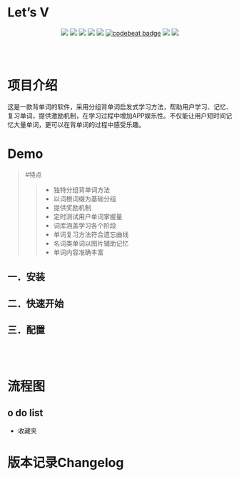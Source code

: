 # Let’s V

</p>

<p align="center">
<a href="https://travis-ci.org/onevcat/Kingfisher"><img src="https://img.shields.io/travis/onevcat/Kingfisher/master.svg"></a>
<a href="https://github.com/Carthage/Carthage/"><img src="https://img.shields.io/badge/Carthage-compatible-4BC51D.svg?style=flat"></a>
<a href="http://onevcat.github.io/Kingfisher/"><img src="https://img.shields.io/cocoapods/v/Kingfisher.svg?style=flat"></a>
<a href="https://raw.githubusercontent.com/onevcat/Kingfisher/master/LICENSE"><img src="https://img.shields.io/cocoapods/l/Kingfisher.svg?style=flat"></a>
<a href="http://onevcat.github.io/Kingfisher/"><img src="https://img.shields.io/cocoapods/p/Kingfisher.svg?style=flat"></a>
<a href="https://codebeat.co/projects/github-com-onevcat-kingfisher"><img alt="codebeat badge" src="https://codebeat.co/assets/svg/badges/A-398b39-669406e9e1b136187b91af587d4092b0160370f271f66a651f444b990c2730e9.svg" /></a>
<a href="#backers" alt="sponsors on Open Collective"><img src="https://opencollective.com/Kingfisher/backers/badge.svg" /></a>
<a href="#sponsors" alt="Sponsors on Open Collective"><img src="https://opencollective.com/Kingfisher/sponsors/badge.svg" /></a>
</p>
<br><br>

# 项目介绍
这是一款背单词的软件，采用分组背单词启发式学习方法，帮助用户学习、记忆、复习单词，提供激励机制，在学习过程中增加APP娱乐性。不仅能让用户短时间记忆大量单词，更可以在背单词的过程中感受乐趣。
# Demo
>#特点
>>* 独特分组背单词方法
>>* 以词根词缀为基础分组
>>* 提供奖励机制
>>* 定时测试用户单词掌握量
>>* 词库涵盖学习各个阶段
>>* 单词复习方法符合遗忘曲线
>>* 名词类单词以图片辅助记忆
>>* 单词内容准确丰富
>
## 一．安装
## 二．快速开始
## 三．配置
<br><br>
# 流程图
## o do list
* 收藏夹
# 版本记录Changelog
